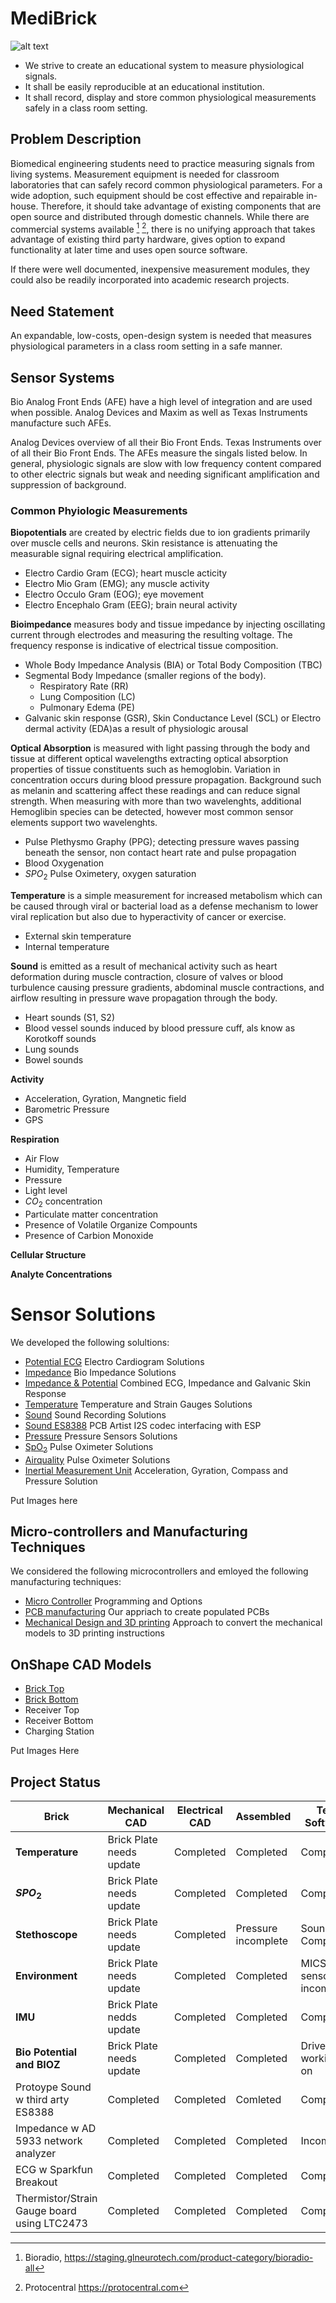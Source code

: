 # MediBrick

![alt text](./assets/Concept.png)

- We strive to create an educational system to measure physiological signals.
- It shall be easily reproducible at an educational institution.
- It shall record, display and store common physiological measurements safely in a class room setting.

## Problem Description

Biomedical engineering students need to practice measuring signals from living systems.
Measurement equipment is needed for classroom laboratories that can safely record common physiological parameters.
For a wide adoption, such equipment should be cost effective and repairable in-house.
Therefore, it should take advantage of existing components that are open source and distributed through domestic channels.
While there are commercial systems available [^fn1] [^fn2], there is no unifying approach that takes advantage of existing third party hardware, gives option to expand functionality at later time and uses open source software. 

If there were well documented, inexpensive measurement modules, they could also be readily incorporated into academic research projects.

[^fn1]: Bioradio, https://staging.glneurotech.com/product-category/bioradio-all
[^fn2]: Protocentral https://protocentral.com

## Need Statement

An expandable, low-costs, open-design system is needed that measures physiological parameters in a class room setting in a safe manner.

## Sensor Systems

Bio Analog Front Ends (AFE) have a high level of integration and are used when possible. Analog Devices and Maxim as well as Texas Instruments manufacture such AFEs.

Analog Devices overview of all their Bio Front Ends.
Texas Instruments over of all their Bio Front Ends.
The AFEs measure the singals listed below. In general, physiologic signals are slow with low frequency content compared to other electric signals but weak and needing significant amplification and suppression of background.


### Common Phyiologic Measurements

**Biopotentials** are created by electric fields due to ion gradients primarily over muscle cells and neurons. Skin resistance is attenuating the measurable signal requiring electrical amplification.

- Electro Cardio Gram (ECG); heart muscle acticity
- Electro Mio Gram (EMG); any muscle activity
- Electro Occulo Gram (EOG); eye movement
- Electro Encephalo Gram (EEG); brain neural activity

**Bioimpedance** measures body and tissue impedance by injecting oscillating current through electrodes and measuring the resulting voltage. The frequency response is indicative of electrical tissue composition.

- Whole Body Impedance Analysis (BIA) or Total Body Composition (TBC)
- Segmental Body Impedance (smaller regions of the body).
    - Respiratory Rate (RR)
    - Lung Composition (LC)
    - Pulmonary Edema (PE)
- Galvanic skin response (GSR), Skin Conductance Level (SCL) or Electro dermal activity (EDA)as a result of physiologic arousal

**Optical Absorption** is measured with light passing through the body and tissue at different optical wavelengths extracting optical absorption properties of tissue constituents such as hemoglobin. Variation in concentration occurs during blood pressure propagation. Background such as melanin and scattering affect these readings and can reduce signal strength. When measuring with more than two wavelenghts, additional Hemoglibin species can be detected, however most common sensor elements support two wavelenghts.

- Pulse Plethysmo Graphy (PPG); detecting pressure waves passing beneath the sensor, non contact heart rate and pulse propagation
- Blood Oxygenation
- $SPO_2$ Pulse Oximetery, oxygen saturation

**Temperature** is a simple measurement for increased metabolism which can be caused through viral or bacterial load as a defense mechanism to lower viral replication but also due to hyperactivity of cancer or exercise.

- External skin temperature
- Internal temperature

**Sound** is emitted as a result of mechanical activity such as heart deformation during muscle contraction, closure of valves or blood turbulence causing pressure gradients, abdominal muscle contractions, and airflow resulting in pressure wave propagation through the body.

- Heart sounds (S1, S2)
- Blood vessel sounds induced by blood pressure cuff, als know as Korotkoff sounds
- Lung sounds
- Bowel sounds

**Activity**

- Acceleration, Gyration, Mangnetic field
- Barometric Pressure
- GPS

**Respiration**

- Air Flow
- Humidity, Temperature
- Pressure
- Light level
- $CO_2$ concentration
- Particulate matter concentration
- Presence of Volatile Organize Compounts
- Presence of Carbion Monoxide

**Cellular Structure**

**Analyte Concentrations**

# Sensor Solutions
We developed the following solultions:

- [Potential ECG](ecg.md) Electro Cardiogram Solutions
- [Impedance](impedance.md) Bio Impedance Solutions
- [Impedance & Potential](MAX30001G.md) Combined ECG, Impedance and Galvanic Skin Response
- [Temperature](temperature.md) Temperature and Strain Gauges Solutions
- [Sound](sound.md) Sound Recording Solutions
- [Sound ES8388](ES8388_audio_board.md) PCB Artist I2S codec interfacing with ESP
- [Pressure](pressure.md) Pressure Sensors Solutions
- [SpO<sub>2</sub>](spo2.md) Pulse Oximeter Solutions
- [Airquality](airquality.md) Pulse Oximeter Solutions
- [Inertial Measurement Unit](imu.md) Acceleration, Gyration, Compass and Pressure Solution

Put Images here

## Micro-controllers and Manufacturing Techniques

We considered the following microcontrollers and emloyed the following manufacturing techniques:

- [Micro Controller](microcontroller.md) Programming and Options
- [PCB manufacturing](pcbmanufacturing.md) Our appriach to create populated PCBs
- [Mechanical Design and 3D printing](3Dprinting.md) Approach to convert the mechanical models to 3D printing instructions

## OnShape CAD Models
- [Brick Top](https://cad.onshape.com/documents/5771a0816900fd12aa2ba4f2/w/387be7e09136f1fec5311adb/e/18e94dd1ad8a0983591cdd9f)
- [Brick Bottom](https://cad.onshape.com/documents/1aa6b482eeab92aeed454246/w/ff77b38fbcbbca58607625e2/e/808c84513e7a48627605ce9b)
- Receiver Top
- Receiver Bottom
- Charging Station

Put Images Here

## Project Status

| Brick | Mechanical CAD | Electrical CAD|  Assembled | Test Software | Production Software
| ------- | ------ |  ------ | ------ | ------ | ------ |
| **Temperature** | Brick Plate needs update | Completed | Completed | Completed | Working on |
| **$SPO_2$** | Brick Plate needs update | Completed | Completed | Completed| Working on
| **Stethoscope** | Brick Plate needs update | Completed | Pressure incomplete| Sound Completed | Working on
| **Environment** | Brick Plate needs update | Completed| Completed | MICS sensor incomplete| Working on
| **IMU** | Brick Plate nedds update | Completed | Completed | Completed | Working on
| **Bio Potential and BIOZ** | Brick Plate needs update | Completed | Completed | Driver working on | Not started yet
| Protoype Sound w third arty ES8388 | Completed | Completed | Comleted | Completed | |  
| Impedance w AD 5933 network analyzer | Completed | Completed | Completed | Incomplete | |
| ECG w Sparkfun Breakout | Completed | Completed | Completed | Completed |  |
| Thermistor/Strain Gauge board using LTC2473 | Completed | Completed | Completed | Completed| |
